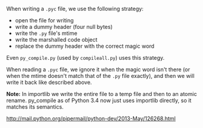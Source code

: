 When writing a `.pyc` file, we use the following strategy:
- open the file for writing
- write a dummy header (four null bytes)
- write the `.py` file's mtime
- write the marshalled code object
- replace the dummy header with the correct magic word

Even `py_compile.py` (used by `compileall.py`) uses this strategy.

When reading a `.pyc` file, we ignore it when the magic word isn't there
(or when the mtime doesn't match that of the `.py` file exactly), and
then we will write it back like described above.

**Note:** In importlib we write the entire file to a temp file and then
to an atomic rename. py_compile as of Python 3.4 now just uses importlib
directly, so it matches its semantics.

http://mail.python.org/pipermail/python-dev/2013-May/126268.html
